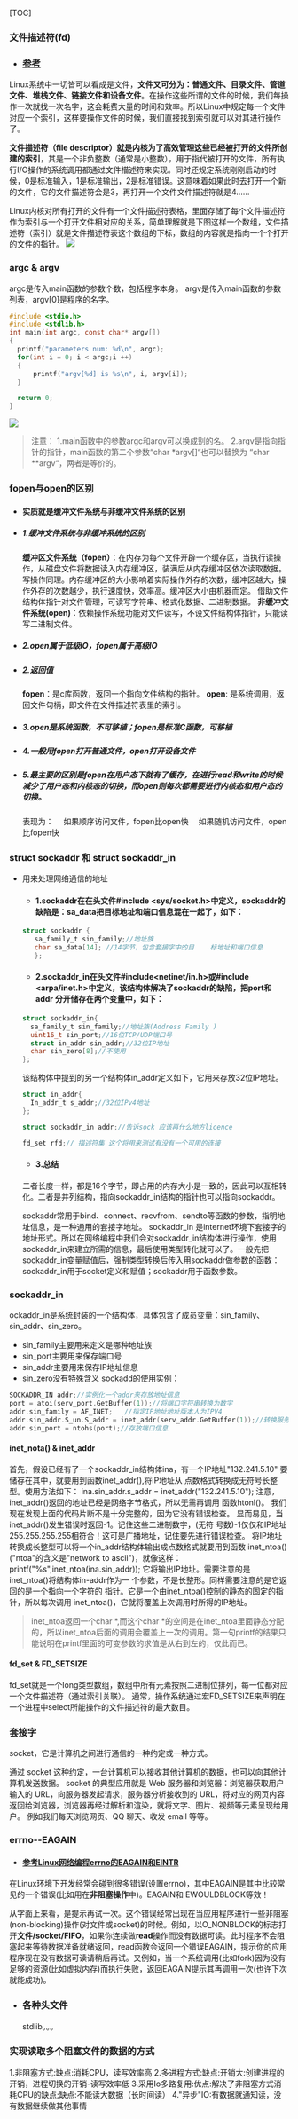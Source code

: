 [TOC]

### 文件描述符(fd)
  * ### [参考](https://blog.csdn.net/yushuaigee/article/details/107883964)

  Linux系统中一切皆可以看成是文件，**文件又可分为：普通文件、目录文件、管道文件、堆栈文件、链接文件和设备文件**。在操作这些所谓的文件的时候，我们每操作一次就找一次名字，这会耗费大量的时间和效率。所以Linux中规定每一个文件对应一个索引，这样要操作文件的时候，我们直接找到索引就可以对其进行操作了。

  **文件描述符（file descriptor）就是内核为了高效管理这些已经被打开的文件所创建的索引**，其是一个非负整数（通常是小整数），用于指代被打开的文件，所有执行I/O操作的系统调用都通过文件描述符来实现。同时还规定系统刚刚启动的时候，0是标准输入，1是标准输出，2是标准错误。这意味着如果此时去打开一个新的文件，它的文件描述符会是3，再打开一个文件文件描述符就是4......

  Linux内核对所有打开的文件有一个文件描述符表格，里面存储了每个文件描述符作为索引与一个打开文件相对应的关系，简单理解就是下图这样一个数组，文件描述符（索引）就是文件描述符表这个数组的下标，数组的内容就是指向一个个打开的文件的指针。
  ![](${currentFileDir}/20230515100207.png)

### argc & argv
  argc是传入main函数的参数个数，包括程序本身。
  argv是传入main函数的参数列表，argv[0]是程序的名字。
  ```c
  #include <stdio.h>
  #include <stdlib.h>
  int main(int argc, const char* argv[])
  {
    printf("parameters num: %d\n", argc);
    for(int i = 0; i < argc;i ++)
    {
        printf("argv[%d] is %s\n", i, argv[i]);
    }

    return 0;
  }
  ```
  ![](${currentFileDir}/20230517101824.png)

  > 注意：
  1.main函数中的参数argc和argv可以换成别的名。
  2.argv是指向指针的指针，main函数的第二个参数“char *argv[]“也可以替换为 “char **argv“，两者是等价的。



### fopen与open的区别
  * #### 实质就是缓冲文件系统与非缓冲文件系统的区别
  * ##### 1.缓冲文件系统与非缓冲系统的区别
    **缓冲区文件系统（fopen）**：在内存为每个文件开辟一个缓存区，当执行读操作，从磁盘文件将数据读入内存缓冲区，装满后从内存缓冲区依次读取数据。写操作同理。内存缓冲区的大小影响着实际操作外存的次数，缓冲区越大，操作外存的次数越少，执行速度快，效率高。缓冲区大小由机器而定。
    借助文件结构体指针对文件管理，可读写字符串、格式化数据、二进制数据。
    **非缓冲文件系统(open)**：依赖操作系统功能对文件读写，不设文件结构体指针，只能读写二进制文件。
  * ##### 2.open属于低级IO，fopen属于高级IO
  * ##### 2.返回值
    **fopen**：是c库函数，返回一个指向文件结构的指针。
    **open**: 是系统调用，返回文件句柄，即文件在文件描述符表里的索引。
  * ##### 3.open是系统函数，不可移植；fopen是标准C函数，可移植
  * ##### 4.一般用fopen打开普通文件，open打开设备文件
  * ##### 5.最主要的区别是fopen在用户态下就有了缓存，在进行read和write的时候减少了用户态和内核态的切换，而open则每次都需要进行内核态和用户态的切换。
    表现为：
    &emsp;如果顺序访问文件，fopen比open快
    &emsp;如果随机访问文件，open比fopen快
    

### struct sockaddr 和 struct sockaddr_in
* 用来处理网络通信的地址
  * #### 1.sockaddr在在头文件#include <sys/socket.h>中定义，sockaddr的缺陷是：sa_data把目标地址和端口信息混在一起了，如下：
  ```c
  struct sockaddr {  
     sa_family_t sin_family;//地址族
     char sa_data[14]; //14字节，包含套接字中的目    标地址和端口信息               
     }; 
  ``` 
  * #### 2.sockaddr_in在头文件#include<netinet/in.h>或#include <arpa/inet.h>中定义，该结构体解决了sockaddr的缺陷，把port和addr 分开储存在两个变量中，如下：
  ```c
  struct sockaddr_in{
    sa_family_t sin_family;//地址族(Address Family )
    uint16_t sin_port;//16位TCP/UDP端口号
    struct in_addr sin_addr;//32位IP地址
    char sin_zero[8];//不使用
  };
  ```
  该结构体中提到的另一个结构体in_addr定义如下，它用来存放32位IP地址。
  ```c
  struct in_addr{
    In_addr_t s_addr;//32位IPv4地址
  };
  ``` 
  ```c
  struct sockaddr_in addr;//告诉sock 应该再什么地方licence 

  fd_set rfd;// 描述符集 这个将用来测试有没有一个可用的连接
  ```

  * #### 3.总结
  二者长度一样，都是16个字节，即占用的内存大小是一致的，因此可以互相转化。二者是并列结构，指向sockaddr_in结构的指针也可以指向sockaddr。

  sockaddr常用于bind、connect、recvfrom、sendto等函数的参数，指明地址信息，是一种通用的套接字地址。
  sockaddr_in 是internet环境下套接字的地址形式。所以在网络编程中我们会对sockaddr_in结构体进行操作，使用sockaddr_in来建立所需的信息，最后使用类型转化就可以了。一般先把sockaddr_in变量赋值后，强制类型转换后传入用sockaddr做参数的函数：sockaddr_in用于socket定义和赋值；sockaddr用于函数参数。

### sockaddr_in
  ockaddr_in是系统封装的一个结构体，具体包含了成员变量：sin_family、sin_addr、sin_zero。
  * sin_family主要用来定义是哪种地址族
  * sin_port主要用来保存端口号
  * sin_addr主要用来保存IP地址信息
  * sin_zero没有特殊含义
  sockadd的使用实例：
  ```c
  SOCKADDR_IN addr;//实例化一个addr来存放地址信息
  port = atoi(serv_port.GetBuffer(1));//将端口字符串转换为数字
  addr.sin_family = AF_INET;   //指定IP地址地址版本人为IPV4
  addr.sin_addr.S_un.S_addr = inet_addr(serv_addr.GetBuffer(1));//转换服务器ip地址
  addr.sin_port = ntohs(port);//存放端口信息
  ```

  #### inet_nota() & inet_addr
  首先，假设已经有了一个sockaddr_in结构体ina，有一个IP地址"132.241.5.10" 要储存在其中，就要用到函数inet_addr(),将IP地址从 点数格式转换成无符号长整型。使用方法如下：
  ina.sin_addr.s_addr = inet_addr("132.241.5.10");
  注意，inet_addr()返回的地址已经是网络字节格式，所以无需再调用 函数htonl()。
  我们现在发现上面的代码片断不是十分完整的，因为它没有错误检查。 显而易见，当inet_addr()发生错误时返回-1。记住这些二进制数字，(无符 号数)-1仅仅和IP地址255.255.255.255相符合！这可是广播地址，记住要先进行错误检查。
  将IP地址转换成长整型可以将一个in_addr结构体输出成点数格式就要用到函数 inet_ntoa()("ntoa"的含义是"network to ascii")，就像这样： printf("%s",inet_ntoa(ina.sin_addr));
  它将输出IP地址。需要注意的是inet_ntoa()将结构体in-addr作为一 个参数，不是长整形。同样需要注意的是它返回的是一个指向一个字符的 指针。它是一个由inet_ntoa()控制的静态的固定的指针，所以每次调用 inet_ntoa()，它就将覆盖上次调用时所得的IP地址。

  > inet_ntoa返回一个char *,而这个char *的空间是在inet_ntoa里面静态分配的，所以inet_ntoa后面的调用会覆盖上一次的调用。第一句printf的结果只能说明在printf里面的可变参数的求值是从右到左的，仅此而已。

  #### fd_set & FD_SETSIZE
  fd_set就是一个long类型数组，数组中所有元素按照二进制位排列，每一位都对应一个文件描述符（通过索引关联）。
  通常，操作系统通过宏FD_SETSIZE来声明在一个进程中select所能操作的文件描述符的最大数目。


### 套接字
  socket，它是计算机之间进行通信的一种约定或一种方式。

  通过 socket 这种约定，一台计算机可以接收其他计算机的数据，也可以向其他计算机发送数据。
  socket 的典型应用就是 Web 服务器和浏览器：浏览器获取用户输入的 URL，向服务器发起请求，服务器分析接收到的 URL，将对应的网页内容返回给浏览器，浏览器再经过解析和渲染，就将文字、图片、视频等元素呈现给用户。
  例如我们每天浏览网页、QQ 聊天、收发 email 等等。


### errno--EAGAIN
* #### [参考Linux网络编程errno的EAGAIN和EINTR](https://blog.csdn.net/Jiangtagong/article/details/119899853)
  
在Linux环境下开发经常会碰到很多错误(设置errno)，其中EAGAIN是其中比较常见的一个错误(比如用在**非阻塞操作**中)。EAGAIN和 EWOULDBLOCK等效！

从字面上来看，是提示再试一次。这个错误经常出现在当应用程序进行一些非阻塞(non-blocking)操作(对文件或socket)的时候。例如，以O_NONBLOCK的标志打开**文件/socket/FIFO**，如果你连续做**read**操作而没有数据可读。此时程序不会阻塞起来等待数据准备就绪返回，read函数会返回一个错误EAGAIN，提示你的应用程序现在没有数据可读请稍后再试。又例如，当一个系统调用(比如fork)因为没有足够的资源(比如虚拟内存)而执行失败，返回EAGAIN提示其再调用一次(也许下次就能成功)。

* ### 各种头文件
  stdlib。。。


### 实现读取多个阻塞文件的数据的方式
1.非阻塞方式:缺点:消耗CPU，读写效率高
2.多进程方式:缺点:开销大:创建进程的开销，进程切换的开销-读写效率低
3.采用Io多路复用:优点:解决了非阻塞方式消耗CPU的缺点;缺点:不能读大数据（长时间读）
4."异步"IO:有数据就通知读，没有数据继续做其他事情